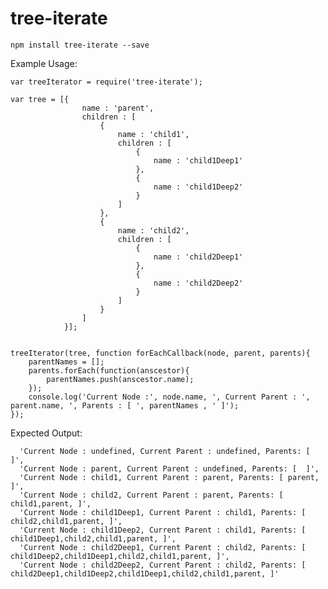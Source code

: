 # tree-iterate


    npm install tree-iterate --save
    

Example Usage:

    var treeIterator = require('tree-iterate');

    var tree = [{
                    name : 'parent',
                    children : [
                        {
                            name : 'child1',
                            children : [
                                {
                                    name : 'child1Deep1'
                                },
                                {
                                    name : 'child1Deep2'
                                }
                            ]
                        },
                        {
                            name : 'child2',
                            children : [
                                {
                                    name : 'child2Deep1'
                                },
                                {
                                    name : 'child2Deep2'
                                }
                            ]
                        }
                    ]
                }];


    treeIterator(tree, function forEachCallback(node, parent, parents){
        parentNames = [];
        parents.forEach(function(anscestor){
            parentNames.push(anscestor.name);
        });
        console.log('Current Node :', node.name, ', Current Parent : ', parent.name, ', Parents : [ ', parentNames , ' ]');
    });


Expected Output:

      'Current Node : undefined, Current Parent : undefined, Parents: [  ]',
      'Current Node : parent, Current Parent : undefined, Parents: [  ]',
      'Current Node : child1, Current Parent : parent, Parents: [ parent, ]',
      'Current Node : child2, Current Parent : parent, Parents: [ child1,parent, ]',
      'Current Node : child1Deep1, Current Parent : child1, Parents: [ child2,child1,parent, ]',
      'Current Node : child1Deep2, Current Parent : child1, Parents: [ child1Deep1,child2,child1,parent, ]',
      'Current Node : child2Deep1, Current Parent : child2, Parents: [ child1Deep2,child1Deep1,child2,child1,parent, ]',
      'Current Node : child2Deep2, Current Parent : child2, Parents: [ child2Deep1,child1Deep2,child1Deep1,child2,child1,parent, ]'